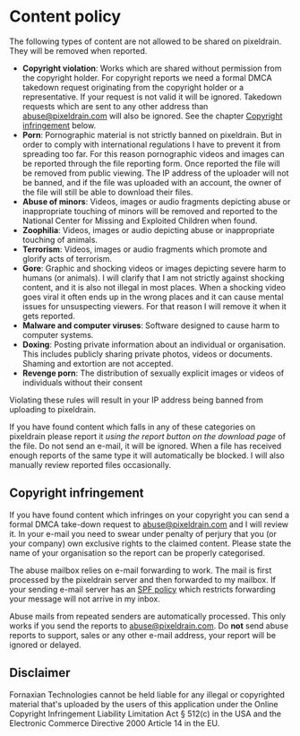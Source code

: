 # Content policy

The following types of content are not allowed to be shared on pixeldrain. They
will be removed when reported.

* **Copyright violation**: Works which are shared without permission from the
  copyright holder. For copyright reports we need a formal DMCA takedown request
  originating from the copyright holder or a representative. If your request is
  not valid it will be ignored. Takedown requests which are sent to any other
  address than abuse@pixeldrain.com will also be ignored. See the chapter
  [Copyright infringement](#copyright-infringement) below.
* **Porn**: Pornographic material is not strictly banned on pixeldrain. But in
  order to comply with international regulations I have to prevent it from
  spreading too far. For this reason pornographic videos and images can be
  reported through the file reporting form. Once reported the file will be
  removed from public viewing. The IP address of the uploader will not be
  banned, and if the file was uploaded with an account, the owner of the file
  will still be able to download their files.
* **Abuse of minors**: Videos, images or audio fragments depicting abuse or
  inappropriate touching of minors will be removed and reported to the National
  Center for Missing and Exploited Children when found.
* **Zoophilia**: Videos, images or audio depicting abuse or inappropriate
  touching of animals.
* **Terrorism**: Videos, images or audio fragments which promote and
  glorify acts of terrorism.
* **Gore**: Graphic and shocking videos or images depicting severe harm to
  humans (or animals). I will clarify that I am not strictly against shocking
  content, and it is also not illegal in most places. When a shocking video goes
  viral it often ends up in the wrong places and it can cause mental issues for
  unsuspecting viewers. For that reason I will remove it when it gets reported.
* **Malware and computer viruses**: Software designed to cause harm to computer
  systems.
* **Doxing**: Posting private information about an individual or organisation.
  This includes publicly sharing private photos, videos or documents. Shaming
  and extortion are not accepted.
* **Revenge porn**: The distribution of sexually explicit images or videos of
  individuals without their consent

Violating these rules will result in your IP address being banned from uploading
to pixeldrain.

If you have found content which falls in any of these categories on pixeldrain
please report it _using the report button on the download page_ of the file. Do
not send an e-mail, it will be ignored. When a file has received enough reports
of the same type it will automatically be blocked. I will also manually review
reported files occasionally.

## Copyright infringement

If you have found content which infringes on your copyright you can send a
formal DMCA take-down request to
[abuse@pixeldrain.com](mailto:abuse@pixeldrain.com) and I will review it. In
your e-mail you need to swear under penalty of perjury that you (or your
company) own exclusive rights to the claimed content. Please state the name of
your organisation so the report can be properly categorised.

The abuse mailbox relies on e-mail forwarding to work. The mail is first
processed by the pixeldrain server and then forwarded to my mailbox. If your
sending e-mail server has an
[SPF policy](https://en.wikipedia.org/wiki/Sender_Policy_Framework#FAIL_and_forwarding)
which restricts forwarding your message will not arrive in my inbox.

Abuse mails from repeated senders are automatically processed. This only works
if you send the reports to abuse@pixeldrain.com. Do **not** send abuse reports
to support, sales or any other e-mail address, your report will be ignored or
delayed.

## Disclaimer

Fornaxian Technologies cannot be held liable for any illegal or copyrighted
material that's uploaded by the users of this application under the Online
Copyright Infringement Liability Limitation Act § 512\(c) in the USA and the
Electronic Commerce Directive 2000 Article 14 in the EU.
